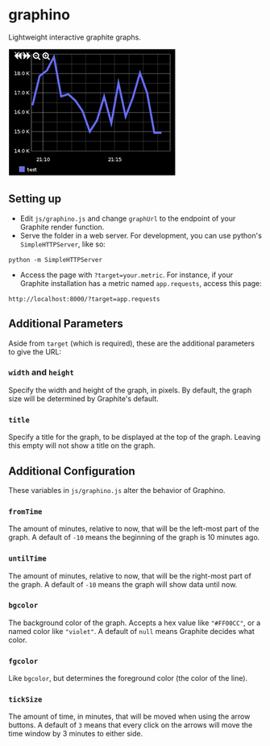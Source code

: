 # graphino
Lightweight interactive graphite graphs.

![Graphino Demo](/demo.png)

## Setting up
* Edit `js/graphino.js` and change `graphUrl` to the endpoint of your Graphite render function.
* Serve the folder in a web server. For development, you can use python's `SimpleHTTPServer`, like so:
```
python -m SimpleHTTPServer
```
* Access the page with `?target=your.metric`. For instance, if your Graphite installation has a metric named `app.requests`, access this page:
```
http://localhost:8000/?target=app.requests
```

## Additional Parameters
Aside from `target` (which is required), these are the additional parameters to give the URL:
### `width` and `height`
Specify the width and height of the graph, in pixels. By default, the graph size will be determined by Graphite's default.

### `title`
Specify a title for the graph, to be displayed at the top of the graph. Leaving this empty will not show a title on the graph.

## Additional Configuration
These variables in `js/graphino.js` alter the behavior of Graphino.

### `fromTime`
The amount of minutes, relative to now, that will be the left-most part of the graph. A default of `-10` means the beginning of the graph is 10 minutes ago.
### `untilTime`
The amount of minutes, relative to now, that will be the right-most part of the graph. A default of `-10` means the graph will show data until now.
### `bgcolor`
The background color of the graph. Accepts a hex value like `"#FF00CC"`, or a named color like `"violet"`. A default of `null` means Graphite decides what color.
### `fgcolor`
Like `bgcolor`, but determines the foreground color (the color of the line).
### `tickSize`
The amount of time, in minutes, that will be moved when using the arrow buttons. A default of `3` means that every click on the arrows will move the time window by 3 minutes to either side.
